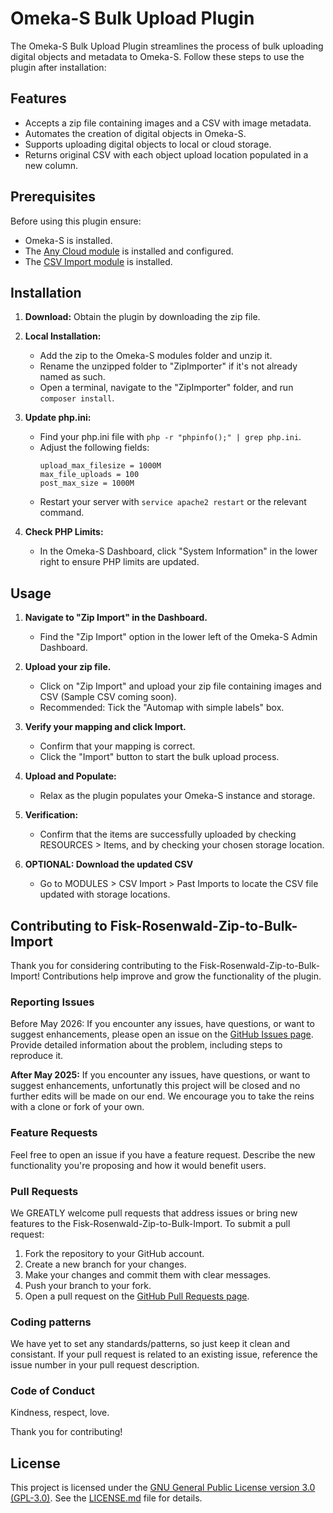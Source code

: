 # Omeka-S Bulk Upload Plugin

The Omeka-S Bulk Upload Plugin streamlines the process of bulk uploading digital objects and metadata to Omeka-S. Follow these steps to use the plugin after installation:

## Features

- Accepts a zip file containing images and a CSV with image metadata.
- Automates the creation of digital objects in Omeka-S.
- Supports uploading digital objects to local or cloud storage.
- Returns original CSV with each object upload location populated in a new column.

## Prerequisites

Before using this plugin ensure:
- Omeka-S is installed.
- The [Any Cloud module](http://omeka.org/s/modules/AnyCloud) is installed and configured.
- The [CSV Import module](http://omeka.org/s/modules/CSVImport) is installed.

## Installation

1. **Download:** Obtain the plugin by downloading the zip file.

2. **Local Installation:**
   - Add the zip to the Omeka-S modules folder and unzip it.
   - Rename the unzipped folder to "ZipImporter" if it's not already named as such.
   - Open a terminal, navigate to the "ZipImporter" folder, and run `composer install`.

3. **Update php.ini:**
   - Find your php.ini file with `php -r "phpinfo();" | grep php.ini`.
   - Adjust the following fields:
     ```
     upload_max_filesize = 1000M
     max_file_uploads = 100
     post_max_size = 1000M
     ```
   - Restart your server with `service apache2 restart` or the relevant command.

4. **Check PHP Limits:**
   - In the Omeka-S Dashboard, click "System Information" in the lower right to ensure PHP limits are updated.


## Usage

1. **Navigate to "Zip Import" in the Dashboard.**
   - Find the "Zip Import" option in the lower left of the Omeka-S Admin Dashboard.

2. **Upload your zip file.**
   - Click on "Zip Import" and upload your zip file containing images and CSV (Sample CSV coming soon).
   - Recommended: Tick the "Automap with simple labels" box.

3. **Verify your mapping and click Import.**
   - Confirm that your mapping is correct.
   - Click the "Import" button to start the bulk upload process.

4. **Upload and Populate:**
   - Relax as the plugin populates your Omeka-S instance and storage.

5. **Verification:**
   - Confirm that the items are successfully uploaded by checking RESOURCES > Items, and by checking your chosen storage location.

6. **OPTIONAL: Download the updated CSV**
   - Go to MODULES > CSV Import > Past Imports to locate the CSV file updated with storage locations.

## Contributing to Fisk-Rosenwald-Zip-to-Bulk-Import

Thank you for considering contributing to the Fisk-Rosenwald-Zip-to-Bulk-Import! Contributions help improve and grow the functionality of the plugin.

### Reporting Issues

Before May 2026:
If you encounter any issues, have questions, or want to suggest enhancements, please open an issue on the [GitHub Issues page](https://github.com/LATAEVIA/Fisk-Rosenwald-Zip-to-Bulk-Import/issues). Provide detailed information about the problem, including steps to reproduce it.

**After May 2025:**
If you encounter any issues, have questions, or want to suggest enhancements, unfortunatly this project will be closed and no further edits will be made on our end. We encourage you to take the reins with a clone or fork of your own.


### Feature Requests

Feel free to open an issue if you have a feature request. Describe the new functionality you're proposing and how it would benefit users.

### Pull Requests

We GREATLY welcome pull requests that address issues or bring new features to the Fisk-Rosenwald-Zip-to-Bulk-Import. To submit a pull request:

1. Fork the repository to your GitHub account.
2. Create a new branch for your changes.
3. Make your changes and commit them with clear messages.
4. Push your branch to your fork.
5. Open a pull request on the [GitHub Pull Requests page](https://github.com/LATAEVIA/Fisk-Rosenwald-Zip-to-Bulk-Import/pulls).

### Coding patterns

We have yet to set any standards/patterns, so just keep it clean and consistant. If your pull request is related to an existing issue, reference the issue number in your pull request description.

### Code of Conduct

Kindness, respect, love. 

Thank you for contributing!

## License

This project is licensed under the [GNU General Public License version 3.0 (GPL-3.0)](https://opensource.org/licenses/GPL-3.0). See the [LICENSE.md](LICENSE.md) file for details.
